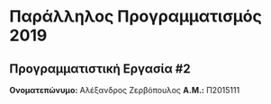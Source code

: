 # Παράλληλος Προγραμματισμός 2019
## Προγραμματιστική Εργασία #2

**Ονοματεπώνυμο:** Αλέξανδρος Ζερβόπουλος
**Α.Μ.:** Π2015111


